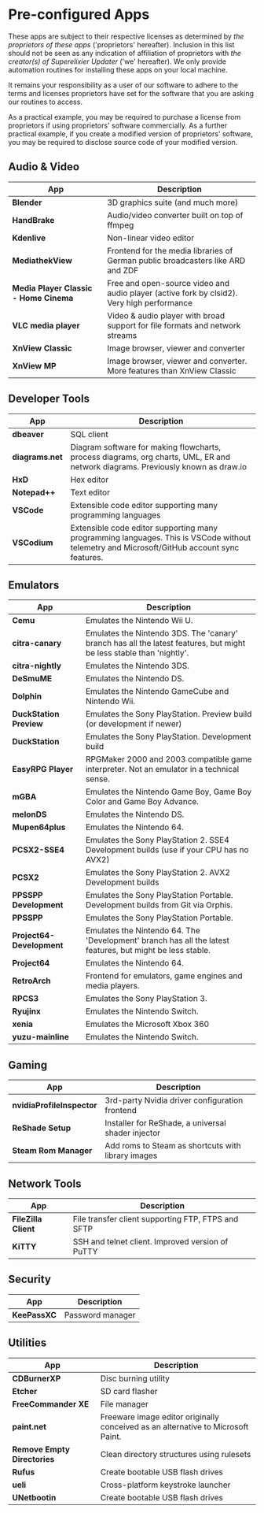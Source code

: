 
# Pre-configured Apps

These apps are subject to their respective licenses as determined by _the proprietors of these apps_ 
('proprietors' hereafter). Inclusion in this list should not be seen as any indication of affiliation of
proprietors with _the creator(s) of Superelixier Updater_ ('we' hereafter). We only provide automation
routines for installing these apps on your local machine.

It remains your responsibility as a user of our software to adhere to the terms and licenses proprietors
have set for the software that you are asking our routines to access. 

As a practical example, you may be required to purchase a license from proprietors if using proprietors'
software commercially. As a further practical example, if you create a modified version of proprietors'
software, you may be required to disclose source code of your modified version.

## Audio & Video
App | Description
--- | ---
**Blender** | 3D graphics suite (and much more)
**HandBrake** | Audio/video converter built on top of ffmpeg
**Kdenlive** | Non-linear video editor
**MediathekView** | Frontend for the media libraries of German public broadcasters like ARD and ZDF
**Media Player Classic - Home Cinema** | Free and open-source video and audio player (active fork by clsid2). Very high performance
**VLC media player** | Video & audio player with broad support for file formats and network streams
**XnView Classic** | Image browser, viewer and converter
**XnView MP** | Image browser, viewer and converter. More features than XnView Classic

## Developer Tools
App | Description
--- | ---
**dbeaver** | SQL client
**diagrams.net** | Diagram software for making flowcharts, process diagrams, org charts, UML, ER and network diagrams. Previously known as draw.io
**HxD** | Hex editor
**Notepad++** | Text editor
**VSCode** | Extensible code editor supporting many programming languages
**VSCodium** | Extensible code editor supporting many programming languages. This is VSCode without telemetry and Microsoft/GitHub account sync features.

## Emulators
App | Description
--- | ---
**Cemu** | Emulates the Nintendo Wii U.
**citra-canary** | Emulates the Nintendo 3DS. The 'canary' branch has all the latest features, but might be less stable than 'nightly'.
**citra-nightly** | Emulates the Nintendo 3DS.
**DeSmuME** | Emulates the Nintendo DS.
**Dolphin** | Emulates the Nintendo GameCube and Nintendo Wii.
**DuckStation Preview** | Emulates the Sony PlayStation. Preview build (or development if newer)
**DuckStation** | Emulates the Sony PlayStation. Development build
**EasyRPG Player** | RPGMaker 2000 and 2003 compatible game interpreter. Not an emulator in a technical sense.
**mGBA** | Emulates the Nintendo Game Boy, Game Boy Color and Game Boy Advance.
**melonDS** | Emulates the Nintendo DS.
**Mupen64plus** | Emulates the Nintendo 64.
**PCSX2-SSE4** | Emulates the Sony PlayStation 2. SSE4 Development builds (use if your CPU has no AVX2)
**PCSX2** | Emulates the Sony PlayStation 2. AVX2 Development builds
**PPSSPP Development** | Emulates the Sony PlayStation Portable. Development builds from Git via Orphis.
**PPSSPP** | Emulates the Sony PlayStation Portable.
**Project64-Development** | Emulates the Nintendo 64. The 'Development' branch has all the latest features, but might be less stable.
**Project64** | Emulates the Nintendo 64.
**RetroArch** | Frontend for emulators, game engines and media players.
**RPCS3** | Emulates the Sony PlayStation 3.
**Ryujinx** | Emulates the Nintendo Switch.
**xenia** | Emulates the Microsoft Xbox 360
**yuzu-mainline** | Emulates the Nintendo Switch.

## Gaming
App | Description
--- | ---
**nvidiaProfileInspector** | 3rd-party Nvidia driver configuration frontend
**ReShade Setup** | Installer for ReShade, a universal shader injector
**Steam Rom Manager** | Add roms to Steam as shortcuts with library images

## Network Tools
App | Description
--- | ---
**FileZilla Client** | File transfer client supporting FTP, FTPS and SFTP
**KiTTY** | SSH and telnet client. Improved version of PuTTY

## Security
App | Description
--- | ---
**KeePassXC** | Password manager

## Utilities
App | Description
--- | ---
**CDBurnerXP** | Disc burning utility
**Etcher** | SD card flasher
**FreeCommander XE** | File manager
**paint.net** | Freeware image editor originally conceived as an alternative to Microsoft Paint.
**Remove Empty Directories** | Clean directory structures using rulesets
**Rufus** | Create bootable USB flash drives
**ueli** | Cross-platform keystroke launcher
**UNetbootin** | Create bootable USB flash drives
